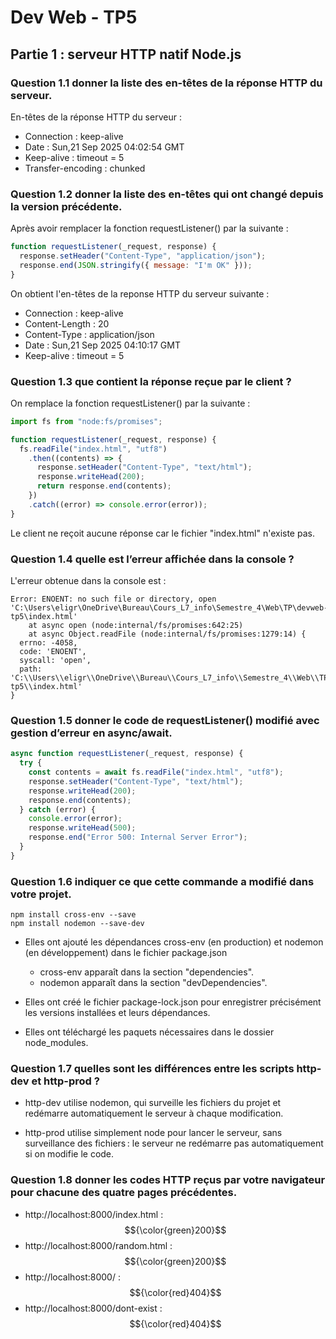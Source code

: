 # Dev Web - TP5

## Partie 1 : serveur HTTP natif Node.js

### Question 1.1 donner la liste des en-têtes de la réponse HTTP du serveur.


En-têtes de la réponse HTTP du serveur :   

 * Connection :  keep-alive  
 * Date :  Sun,21 Sep 2025 04:02:54 GMT  
 * Keep-alive :  timeout = 5  
 * Transfer-encoding :  chunked

### Question 1.2 donner la liste des en-têtes qui ont changé depuis la version précédente.

Après avoir remplacer la fonction requestListener() par la suivante :

```js
function requestListener(_request, response) {
  response.setHeader("Content-Type", "application/json");
  response.end(JSON.stringify({ message: "I'm OK" }));
}
```

On obtient l'en-têtes de la reponse HTTP du serveur suivante :

 * Connection :  keep-alive
 * Content-Length :  20
 * Content-Type :  application/json
 * Date :  Sun,21 Sep 2025 04:10:17 GMT  
 * Keep-alive :  timeout = 5  
 

### Question 1.3 que contient la réponse reçue par le client ?

On remplace la fonction requestListener() par la suivante : 

```js
import fs from "node:fs/promises";

function requestListener(_request, response) {
  fs.readFile("index.html", "utf8")
    .then((contents) => {
      response.setHeader("Content-Type", "text/html");
      response.writeHead(200);
      return response.end(contents);
    })
    .catch((error) => console.error(error));
}
```

Le client ne reçoit aucune réponse car le fichier "index.html" n'existe pas.


### Question 1.4 quelle est l’erreur affichée dans la console ?

L'erreur obtenue dans la console est :

```
Error: ENOENT: no such file or directory, open 'C:\Users\eligr\OneDrive\Bureau\Cours_L7_info\Semestre_4\Web\TP\devweb-tp5\index.html'
    at async open (node:internal/fs/promises:642:25)
    at async Object.readFile (node:internal/fs/promises:1279:14) {
  errno: -4058,
  code: 'ENOENT',
  syscall: 'open',
  path: 'C:\\Users\\eligr\\OneDrive\\Bureau\\Cours_L7_info\\Semestre_4\\Web\\TP\\devweb-tp5\\index.html'
}
```

### Question 1.5 donner le code de requestListener() modifié avec gestion d’erreur en async/await.

```js
async function requestListener(_request, response) {
  try {
    const contents = await fs.readFile("index.html", "utf8");
    response.setHeader("Content-Type", "text/html");
    response.writeHead(200);
    response.end(contents);
  } catch (error) {
    console.error(error);
    response.writeHead(500);
    response.end("Error 500: Internal Server Error");
  }
}
```


### Question 1.6 indiquer ce que cette commande a modifié dans votre projet.

```
npm install cross-env --save
npm install nodemon --save-dev
```


* Elles ont ajouté les dépendances cross-env (en production) et nodemon (en développement) dans le fichier package.json

  * cross-env apparaît dans la section "dependencies".
  * nodemon apparaît dans la section "devDependencies".  

* Elles ont créé le fichier package-lock.json pour enregistrer précisément les versions installées et leurs dépendances.  

* Elles ont téléchargé les paquets nécessaires dans le dossier node_modules.


### Question 1.7 quelles sont les différences entre les scripts http-dev et http-prod ?

* http-dev utilise nodemon, qui surveille les fichiers du projet et redémarre automatiquement le serveur à chaque modification. 

* http-prod utilise simplement node pour lancer le serveur, sans surveillance des fichiers : le serveur ne redémarre pas automatiquement si on modifie le code.



### Question 1.8 donner les codes HTTP reçus par votre navigateur pour chacune des quatre pages précédentes.


* http://localhost:8000/index.html : $${\color{green}200}$$
* http://localhost:8000/random.html : $${\color{green}200}$$
* http://localhost:8000/ :  $${\color{red}404}$$
* http://localhost:8000/dont-exist : $${\color{red}404}$$























